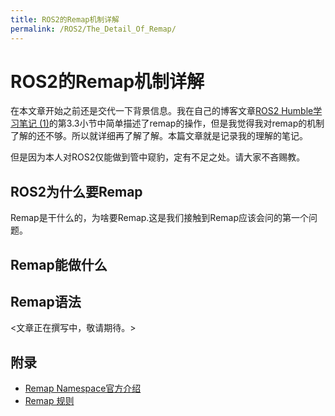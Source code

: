 ```yaml
---
title: ROS2的Remap机制详解
permalink: /ROS2/The_Detail_Of_Remap/
---
```


# ROS2的Remap机制详解

在本文章开始之前还是交代一下背景信息。我在自己的博客文章[ROS2 Humble学习笔记 (1)](https://watershade.github.io/ROS2/ROS2_Humble_Learning_Note_1/)的第3.3小节中简单描述了remap的操作，但是我觉得我对remap的机制了解的还不够。所以就详细再了解了解。本篇文章就是记录我的理解的笔记。

但是因为本人对ROS2仅能做到管中窥豹，定有不足之处。请大家不吝赐教。

## ROS2为什么要Remap
Remap是干什么的，为啥要Remap.这是我们接触到Remap应该会问的第一个问题。

## Remap能做什么

## Remap语法


<文章正在撰写中，敬请期待。>

## 附录
* [Remap Namespace官方介绍](https://design.ros2.org/articles/static_remapping.html)
* [Remap 规则](https://design.ros2.org/articles/ros_command_line_arguments.html#name-remapping-rules)